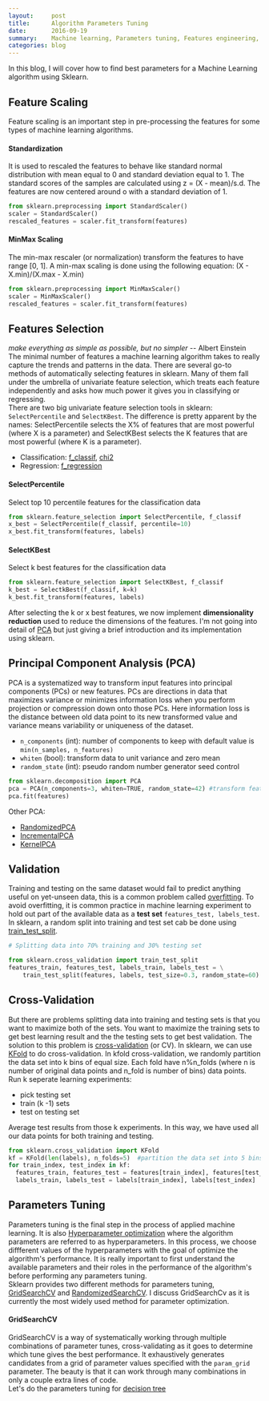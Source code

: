 ```yaml
---
layout:     post
title:      Algorithm Parameters Tuning 
date:       2016-09-19
summary:    Machine learning, Parameters tuning, Features engineering, Evaluation metrices, Data visualization
categories: blog
---
```

In this blog, I will cover how to find best parameters for a Machine Learning algorithm using Sklearn.

## Feature Scaling
Feature scaling is an important step in pre-processing the features for some types of machine learning algorithms. 

#### Standardization
It is used to rescaled the features to behave like standard normal distribution with mean equal to 0 and standard deviation equal to 1. The standard scores of the samples are calculated using z = (X - mean)/s.d. The features are now centered around o with a standard deviation of 1.

```python
from sklearn.preprocessing import StandardScaler()
scaler = StandardScaler()
rescaled_features = scaler.fit_transform(features)
```

#### MinMax Scaling
The min-max rescaler (or normalization) transform the features to have range [0, 1]. A min-max scaling is done using the following equation: (X - X.min)/(X.max - X.min)

```python
from sklearn.preprocessing import MinMaxScaler()
scaler = MinMaxScaler()
rescaled_features = scaler.fit_transform(features)
```

## Features Selection

*make everything as simple as possible, but no simpler* -- Albert Einstein<br/>
The minimal number of features a machine learning algorithm takes to really capture the trends and patterns in the data.
There are several go-to methods of automatically selecting features in sklearn. Many of them fall under the umbrella of univariate feature selection, which treats each feature independently and asks how much power it gives you in classifying or regressing.<br/>
There are two big univariate feature selection tools in sklearn: ```SelectPercentile``` and ```SelectKBest```. The difference is pretty apparent by the names: SelectPercentile selects the X% of features that are most powerful (where X is a parameter) and SelectKBest selects the K features that are most powerful (where K is a parameter).

* Classification: [f_classif](http://scikit-learn.org/stable/modules/generated/sklearn.feature_selection.f_classif.html#sklearn.feature_selection.f_classif), [chi2](http://scikit-learn.org/stable/modules/generated/sklearn.feature_selection.chi2.html#sklearn.feature_selection.chi2)
* Regression: [f_regression](http://scikit-learn.org/stable/modules/generated/sklearn.feature_selection.f_regression.html#sklearn.feature_selection.f_regression)

#### SelectPercentile

Select top 10 percentile features for the classification data

```python
from sklearn.feature_selection import SelectPercentile, f_classif
x_best = SelectPercentile(f_classif, percentile=10)  
x_best.fit_transform(features, labels)
```

#### SelectKBest

Select k best features for the classification data

```python
from sklearn.feature_selection import SelectKBest, f_classif
k_best = SelectkBest(f_classif, k=k)  
k_best.fit_transform(features, labels)
```

After selecting the k or x best features, we now implement **dimensionality reduction**  used to reduce the dimensions of the features. I'm not going into detail of [PCA](http://scikit-learn.org/stable/modules/decomposition.html#pca) but just giving a brief introduction and its implementation using sklearn.
## Principal Component Analysis (PCA)
PCA is a systematized way to transform input features into principal components (PCs) or new features. PCs are directions in data that maximizes variance or minimizes information loss when you perform projection or compression down onto those PCs. Here information loss is the distance between old data point to its new transformed value and variance means variability or uniqueness of the dataset.

* ```n_components``` (int): number of components to keep with default value is ```min(n_samples, n_features)```
* ```whiten``` (bool): transform data to unit variance and zero mean
* ```random_state``` (int): pseudo random number generator seed control

```python
from sklearn.decomposition import PCA
pca = PCA(n_components=3, whiten=TRUE, random_state=42) #transform features to 3 new features
pca.fit(features)
```
Other PCA:
* [RandomizedPCA](http://scikit-learn.org/stable/modules/generated/sklearn.decomposition.RandomizedPCA.html#sklearn.decomposition.RandomizedPCA)
* [IncrementalPCA](http://scikit-learn.org/stable/modules/generated/sklearn.decomposition.IncrementalPCA.html#sklearn.decomposition.IncrementalPCA)
* [KernelPCA](http://scikit-learn.org/stable/modules/generated/sklearn.decomposition.KernelPCA.html#sklearn.decomposition.KernelPCA)

## Validation
Training and testing on the same dataset would fail to predict anything useful on yet-unseen data, this is a common problem called [overfitting](https://en.wikipedia.org/wiki/Overfitting). To avoid overfitting, it is common practice in machine learning experiment to hold out part of the available data as a **test set** ```features_test, labels_test```.<br/>
In sklearn, a random split into training and test set cab be done using [train_test_split](http://scikit-learn.org/stable/modules/generated/sklearn.cross_validation.train_test_split.html#sklearn.cross_validation.train_test_split).

```python
# Splitting data into 70% training and 30% testing set

from sklearn.cross_validation import train_test_split
features_train, features_test, labels_train, labels_test = \
    train_test_split(features, labels, test_size=0.3, random_state=60)
```

## Cross-Validation

But there are problems splitting data into training and testing sets is that you want to maximize both of the sets. You want to maximize the training sets to get best learning result and the the testing sets to get best validation. The solution to this problem is [cross-validation](https://en.wikipedia.org/wiki/Cross-validation_(statistics)) (or CV). In sklearn, we can use [KFold](http://scikit-learn.org/stable/modules/generated/sklearn.cross_validation.KFold.html) to do cross-validation. In kfold cross-validation, we randomly partition the data set into k bins of equal size. Each fold have n%n_folds (where n is number of original data points and n_fold is number of bins) data points.<br/>
Run k seperate learning experiments:
* pick testing set
* train (k -1) sets
* test on testing set

Average test results from those k experiments. In this way, we have used all our data points for both training and testing.

```python
from sklearn.cross_validation import KFold
kf = KFold(len(labels), n_folds=5)  #partition the data set into 5 bins
for train_index, test_index in kf:
  features_train, features_test = features[train_index], features[test_index]
  labels_train, labels_test = labels[train_index], labels[test_index]
```

## Parameters Tuning
Parameters tuning is the final step in the process of applied machine learning. It is also [Hyperparameter optimization](https://en.wikipedia.org/wiki/Hyperparameter_optimization) where the algorithm parameters are referred to as hyperparameters. In this process, we choose diffferent values of the hyperparameters with the goal of optimize the algorithm's performance. It is really important to first understand the available parameters and their roles in the performance of the algorithm's before performing any parameters tuning.<br/>
Sklearn provides two different methods for parameters tuning, [GridSearchCV](http://scikit-learn.org/stable/modules/generated/sklearn.grid_search.GridSearchCV.html#sklearn.grid_search.GridSearchCV) and [RandomizedSearchCV](http://scikit-learn.org/stable/modules/generated/sklearn.grid_search.RandomizedSearchCV.html#sklearn.grid_search.RandomizedSearchCV). I discuss GridSearchCv as it is currently the most widely used method for parameter optimization.

#### GridSearchCV
GridSearchCV is a way of systematically working through multiple combinations of parameter tunes, cross-validating as it goes to determine which tune gives the best performance. It exhaustively generates candidates from a grid of parameter values specified with the ```param_grid``` parameter. The beauty is that it can work through many combinations in only a couple extra lines of code.<br/>
Let's do the parameters tuning for [decision tree]()


